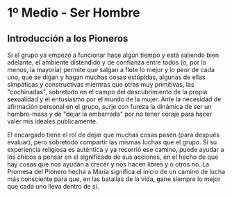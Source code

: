 # 1º Medio - Ser Hombre

## Introducción a los Pioneros

Si el grupo ya empezó a funcionar hace algún tiempo y está saliendo bien adelante, el ambiente distendido y de confianza entre todos \(o, por lo menos, la mayoría\) permite que salgan a flote lo mejor y lo peor de cada uno, que se digan y hagan muchas cosas estúpidas, algunas de ellas simpáticas y constructivas mientras que otras muy primitivas, las "cochinadas", sobretodo en el campo del descubrimiento de la propia sexualidad y el entusiasmo por el mundo de la mujer. Ante la necesidad de afirmación personal en el grupo, surje con fureza la dinámica de ser un hombre-masa y de "dejar la embarrada" por no tener coraje para hacer valer mis ideales publicamente.

El encargado tiene el rol de dejar que muchas cosas pasen \(para después evaluar\), pero sobretodo compartir las mismas luchas que el grupo. Si su experiencia religiosa es auténtica y ya recorrió ese camino, puede ayudar a los chicos a pensar en el significado de sus acciones, en el hecho de que hay cosas que nos ayudan a crecer y nos hacen libres y o otros no. La Promesa del Pionero hecha a María significa el inicio de un camino de lucha más consciente para que, en las batallas de la vida, gane siempre lo mejor que cada uno lleva dentro de si.

